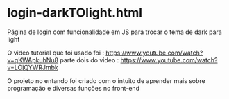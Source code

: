 # login-darkTOlight.html
Página de login com funcionalidade em JS para trocar o tema de dark para light

O video tutorial que foi usado foi : https://www.youtube.com/watch?v=qKWApkuhNu8 
parte dois do video : https://www.youtube.com/watch?v=LOjQYWRJmbk

O projeto no entando foi criado com o intuito de aprender mais sobre programação 
e diversas funções no front-end
